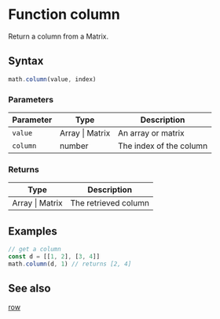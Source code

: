 <!-- Note: This file is automatically generated from source code comments. Changes made in this file will be overridden. -->

# Function column

Return a column from a Matrix.


## Syntax

```js
math.column(value, index)
```

### Parameters

Parameter | Type | Description
--------- | ---- | -----------
`value` | Array &#124; Matrix | An array or matrix
`column` | number | The index of the column

### Returns

Type | Description
---- | -----------
Array &#124; Matrix | The retrieved column


## Examples

```js
// get a column
const d = [[1, 2], [3, 4]]
math.column(d, 1) // returns [2, 4]
```


## See also

[row](row.md)
